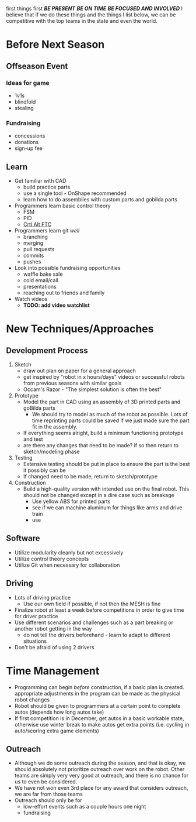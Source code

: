 first things first
***BE PRESENT***
***BE ON TIME***
***BE FOCUSED AND INVOLVED***
I believe that if we do these things and the things I list below, we can be competitive with the top teams in the state and even the world.
# Before Next Season
## Offseason Event
### Ideas for game
- 1v1s
- blindfold
- stealing
### Fundraising
- concessions
- donations
- sign-up fee
## Learn
- Get familiar with CAD
	- build practice parts
	- use a single tool - OnShape recommended
	- learn how to do assemblies with custom parts and gobilda parts
- Programmers learn basic control theory
	- FSM
	- PID
	- [Crtl Alt FTC](https://www.ctrlaltftc.com)
- Programmers learn git *well*
	- branching
	- merging
	- pull requests
	- commits
	- pushes
- Look into possible fundraising opportunities
	- waffle bake sale
	- cold email/call
	- presentations
	- reaching out to friends and family
- Watch videos
	- **TODO: add video watchlist**
# New Techniques/Approaches
## Development Process
1. Sketch
	- draw out plan on paper for a general approach
	- get inspired by "robot in x hours/days" videos or successful robots from previous seasons with similar goals
	- Occam's Razor - "The simplest solution is often the best"
2. Prototype
	- Model the part in CAD using an assembly of 3D printed parts and goBilda parts
		- We should try to model as much of the robot as possible. Lots of time reprinting parts could be saved if we just made sure the part fit in the assembly.
	- If everything seems alright, build a minimum functioning prototype and test
	- are there any changes that need to be made? if so then return to sketch/modeling phase
3. Testing
	- Extensive testing should be put in place to ensure the part is the best it possibly can be
	- If changed need to be made, return to sketch/prototype
4. Construction
	- Build a high-quality version with intended use on the final robot. This should not be changed except in a dire case such as breakage
		- Use yellow ABS for printed parts
		- see if we can machine aluminum for things like arms and drive train
		- use
## Software
- Utilize modularity cleanly but not excessively
- Utilize control theory concepts
- Utilize Git when necessary for collaboration
## Driving
- Lots of driving practice
	- Use our own field if possible, if not then the MESH is fine
- Finalize robot at least a week before competitions in order to give time for driver practice
- Use different scenarios and challenges such as a part breaking or another robot getting in the way
	- do not tell the drivers beforehand - learn to adapt to different situations
- Don't be afraid of using 2 drivers
# Time Management
- Programming can begin *before* construction, if a basic plan is created. appropriate adjustments in the program can be made as the physical robot changes
- Robot should be given to programmers at a certain point to complete autos (depends how long autos take)
- If first competition is in December, get autos in a basic workable state, otherwise use winter break to make autos get extra points (i.e. cycling in auto/scoring extra game elements)
## Outreach
- Although we do some outreach during the season, and that is okay, we should absolutely not prioritize outreach over work on the robot. Other teams are simply very very good at outreach, and there is no chance for us to even be considered.
- We have not won even 3rd place for any award that considers outreach, we are far from those teams
- Outreach should only be for
	- low-effort events such as a couple hours one night
	- fundraising
